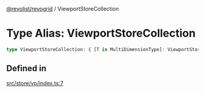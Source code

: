 [@revolist/revogrid](README.md) / ViewportStoreCollection

# Type Alias: ViewportStoreCollection

```ts
type ViewportStoreCollection: { [T in MultiDimensionType]: ViewportStore };
```

## Defined in

[src/store/vp/index.ts:7](https://github.com/revolist/revogrid/blob/7441a116e7c14801fe05f009e2206ea7b70630f5/src/store/vp/index.ts#L7)
